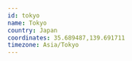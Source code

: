 ```yaml
---
id: tokyo
name: Tokyo
country: Japan
coordinates: 35.689487,139.691711
timezone: Asia/Tokyo
---
```

